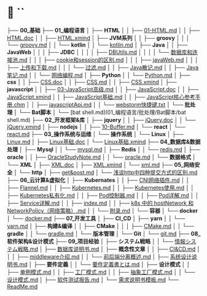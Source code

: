 # 📁 ``

├── **00_基础**
├── **01_编程语言**
│   ├── **HTML**
│   │   ├── [01-HTML.md](01_编程语言/HTML/01-HTML.md)
│   │   ├── [HTML.doc](01_编程语言/HTML/HTML.doc)
│   │   ├── [HTML.xmind](01_编程语言/HTML/HTML.xmind)
│   ├── **JVM系列**
│   │   ├── **groovy**
│   │   │   └── [groovy.md](01_编程语言/JVM系列/groovy/groovy.md)
│   │   └── **kotlin**
│   │       └── [kotlin.md](01_编程语言/JVM系列/kotlin/kotlin.md)
│   ├── **Java**
│   │   ├── **JavaWeb**
│   │   │   ├── **JDBC**
│   │   │   │   ├── [DBUtils.md](01_编程语言/Java/JavaWeb/JDBC/DBUtils.md)
│   │   │   │   └── [数据库和连接池.md](01_编程语言/Java/JavaWeb/JDBC/数据库和连接池.md)
│   │   │   ├── [cookie和session的区别.md](01_编程语言/Java/JavaWeb/cookie和session的区别.md)
│   │   │   ├── [javaWeb.md](01_编程语言/Java/JavaWeb/javaWeb.md)
│   │   │   ├── [上传和下载.md](01_编程语言/Java/JavaWeb/上传和下载.md)
│   │   │   └── [过滤.md](01_编程语言/Java/JavaWeb/过滤.md)
│   │   ├── [Java散记.md](01_编程语言/Java/Java散记.md)
│   │   ├── [Java笔记.md](01_编程语言/Java/Java笔记.md)
│   │   └── [网络编程.md](01_编程语言/Java/网络编程.md)
│   ├── **Python**
│   │   └── [Python.md](01_编程语言/Python/Python.md)
│   ├── **css**
│   │   ├── [CSS.doc](01_编程语言/css/CSS.doc)
│   │   ├── [CSS.md](01_编程语言/css/CSS.md)
│   │   ├── [CSS.xmind](01_编程语言/css/CSS.xmind)
│   ├── **javascript**
│   │   ├── [03-JavaScript高级.md](01_编程语言/javascript/03-JavaScript高级.md)
│   │   ├── [JavaScript.doc](01_编程语言/javascript/JavaScript.doc)
│   │   ├── [JavaScript.xmind](01_编程语言/javascript/JavaScript.xmind)
│   │   ├── [JavaScript基础.md](01_编程语言/javascript/JavaScript基础.md)
│   │   ├── [JavaScript核心参考手册.chm](01_编程语言/javascript/JavaScript核心参考手册.chm)
│   │   ├── [javascriptApi.md](01_编程语言/javascript/javascriptApi.md)
│   │   └── [webstorm快捷键.txt](01_编程语言/javascript/webstorm快捷键.txt)
│   └── **批处理**
│       └── **Bat脚本**
│           └── [bat shell.md](01_编程语言/批处理/Bat脚本/bat shell.md)
├── **02_开发框架&库**
│   ├── **jquery**
│   │   ├── [jQuery.doc](02_开发框架&库/jquery/jQuery.doc)
│   │   └── [jQuery.xmind](02_开发框架&库/jquery/jQuery.xmind)
│   ├── **nodejs**
│   │   ├── [10-Buffer.md](02_开发框架&库/nodejs/10-Buffer.md)
│   └── **react**
│       └── [react.md](02_开发框架&库/react/react.md)
├── **03_操作系统与运维**
│   └── **操作系统**
│       └── **Linux**
│           ├── [Linux.md](03_操作系统与运维/操作系统/Linux/Linux.md)
│           ├── [Linux基础.doc](03_操作系统与运维/操作系统/Linux/Linux基础.doc)
│           └── [Linux基础.xmind](03_操作系统与运维/操作系统/Linux/Linux基础.xmind)
├── **04_数据库&数据处理**
│   ├── **Mysql**
│   │   └── [mysql.md](04_数据库&数据处理/Mysql/mysql.md)
│   ├── **Redis**
│   │   └── [redis.md](04_数据库&数据处理/Redis/redis.md)
│   ├── **oracle**
│   │   ├── [OracleStudyNote.md](04_数据库&数据处理/oracle/OracleStudyNote.md)
│   │   └── [oracle.md](04_数据库&数据处理/oracle/oracle.md)
│   └── **数据格式**
│       └── **XML**
│           ├── [XML.doc](04_数据库&数据处理/数据格式/XML/XML.doc)
│           ├── [XML.xmind](04_数据库&数据处理/数据格式/XML/XML.xmind)
│           └── [xml.md](04_数据库&数据处理/数据格式/XML/xml.md)
├── **05_网络安全**
│   └── **http**
│       ├── [get&post.md](05_网络安全/http/get&post.md)
│       └── [浅谈http中四种提交方式的区别.md](05_网络安全/http/浅谈http中四种提交方式的区别.md)
├── **06_云计算&虚拟化**
│   ├── **Kubernates**
│   │   ├── [CNI网络插件.md](06_云计算&虚拟化/Kubernates/CNI网络插件.md)
│   │   ├── [Flannel.md](06_云计算&虚拟化/Kubernates/Flannel.md)
│   │   ├── [Kubernetes.md](06_云计算&虚拟化/Kubernates/Kubernetes.md)
│   │   ├── [Kubernetes使用.md](06_云计算&虚拟化/Kubernates/Kubernetes使用.md)
│   │   ├── [Kubernetes私有化.md](06_云计算&虚拟化/Kubernates/Kubernetes私有化.md)
│   │   ├── [Pod控制器.md](06_云计算&虚拟化/Kubernates/Pod控制器.md)
│   │   ├── [Pod详解.md](06_云计算&虚拟化/Kubernates/Pod详解.md)
│   │   ├── [Service详解.md](06_云计算&虚拟化/Kubernates/Service详解.md)
│   │   ├── [index.md](06_云计算&虚拟化/Kubernates/index.md)
│   │   ├── [k8s 中的 hostNetwork 和 NetworkPolicy（网络策略）.md](06_云计算&虚拟化/Kubernates/k8s中的hostNetwork和NetworkPolicy（网络策略）.md)
│   │   └── [附录.md](06_云计算&虚拟化/Kubernates/附录.md)
│   └── **容器**
│       └── **docker**
│           └── [docker.md](06_云计算&虚拟化/容器/docker/docker.md)
├── **07_开发工具**
│   ├── **CI_CD**
│   ├── **yarn**
│   │   └── [yarn.md](07_开发工具/yarn/yarn.md)
│   ├── **构建&编译**
│   │   ├── **CMake**
│   │   │   ├── [CMake.md](07_开发工具/构建&编译/CMake/CMake.md)
│   │   └── **gradle**
│   │       └── [gradle.md](07_开发工具/构建&编译/gradle/gradle.md)
│   └── **版本管理**
│       └── **Git**
│           └── [git.md](07_开发工具/版本管理/Git/git.md)
├── **08_软件架构&设计模式**
├── **09_项目经验**
│   ├── **システム戦略**
│   │   └── [情報システム戦略.md](09_项目经验/システム戦略/情報システム戦略.md)
│   ├── [数据库说明书.md](09_项目经验/数据库说明书.md)
│   ├── **概念性文章**
│   │   ├── [CI&CD.md](09_项目经验/概念性文章/CI&CD.md)
│   │   │   ├── [middleware介绍.md](09_项目经验/概念性文章/中间件简介/middleware介绍.md)
│   │   └── [前后端分离概述.md](09_项目经验/概念性文章/前后端分离概述.md)
│   ├── [系统设计说明书.md](09_项目经验/系统设计说明书.md)
│   ├── **要件定義**
│   │   └── [要件定義書とは.md](09_项目经验/要件定義/要件定義書とは.md)
│   ├── **设计模式**
│   │   ├── [单例模式.md](09_项目经验/设计模式/单例模式.md)
│   │   ├── [工厂模式.md](09_项目经验/设计模式/工厂模式.md)
│   │   ├── [抽象工厂模式.md](09_项目经验/设计模式/抽象工厂模式.md)
│   │   └── [设计模式.md](09_项目经验/设计模式/设计模式.md)
│   ├── [软件测试报告.md](09_项目经验/软件测试报告.md)
│   └── [需求说明书模板.md](09_项目经验/需求说明书模板.md)
└── [ReadMe.md](ReadMe.md)
